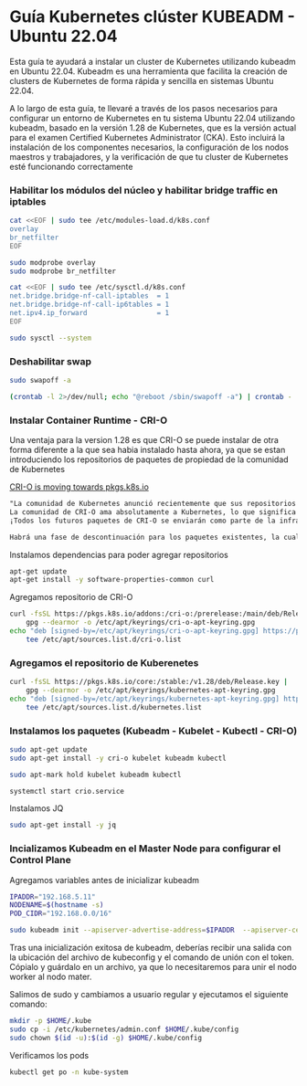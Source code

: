 # Guía Kubernetes clúster KUBEADM - Ubuntu 22.04

Esta guía te ayudará a instalar un cluster de Kubernetes utilizando kubeadm en Ubuntu 22.04. Kubeadm es una herramienta que facilita la creación de clusters de Kubernetes de forma rápida y sencilla en sistemas Ubuntu 22.04.

A lo largo de esta guía, te llevaré a través de los pasos necesarios para configurar un entorno de Kubernetes en tu sistema Ubuntu 22.04 utilizando kubeadm, basado en la versión 1.28 de Kubernetes, que es la versión actual para el examen Certified Kubernetes Administrator (CKA). Esto incluirá la instalación de los componentes necesarios, la configuración de los nodos maestros y trabajadores, y la verificación de que tu cluster de Kubernetes esté funcionando correctamente

### Habilitar los módulos del núcleo y habilitar bridge traffic en iptables

```bash
cat <<EOF | sudo tee /etc/modules-load.d/k8s.conf
overlay
br_netfilter
EOF
```

```bash
sudo modprobe overlay
sudo modprobe br_netfilter
```

```bash
cat <<EOF | sudo tee /etc/sysctl.d/k8s.conf
net.bridge.bridge-nf-call-iptables  = 1
net.bridge.bridge-nf-call-ip6tables = 1
net.ipv4.ip_forward                 = 1
EOF
```

```bash
sudo sysctl --system
```

### Deshabilitar swap

```bash
sudo swapoff -a
```

```bash
(crontab -l 2>/dev/null; echo "@reboot /sbin/swapoff -a") | crontab - || true
```


### Instalar Container Runtime - CRI-O
Una ventaja para la version 1.28 es que CRI-O se puede instalar de otra forma diferente a la que sea habia instalado hasta ahora, ya que se estan introduciendo los repositorios de paquetes de propiedad de la comunidad de Kubernetes

[CRI-O is moving towards pkgs.k8s.io](https://kubernetes.io/blog/2023/08/15/pkgs-k8s-io-introduction/)
```md
"La comunidad de Kubernetes anunció recientemente que sus repositorios de paquetes heredados están congelados y ahora han comenzado a introducir repositorios de paquetes de propiedad comunitaria respaldados por el OpenBuildService (OBS). CRI-O tiene una larga historia de utilizar OBS para la construcción de paquetes, pero hasta ahora, todos los esfuerzos de empaquetado se han realizado de forma manual.
La comunidad de CRI-O ama absolutamente a Kubernetes, lo que significa que están encantados de anunciar que:
¡Todos los futuros paquetes de CRI-O se enviarán como parte de la infraestructura oficialmente respaldada por Kubernetes alojada en pkgs.k8s.io!

Habrá una fase de descontinuación para los paquetes existentes, la cual se está discutiendo actualmente en la comunidad de CRI-O. La nueva infraestructura solo admitirá versiones de CRI-O >= v1.28.2 y las ramas de lanzamiento más nuevas que release-1.28."
```


Instalamos dependencias para poder agregar repositorios
```bash
apt-get update
apt-get install -y software-properties-common curl
```
Agregamos repositorio de CRI-O
```bash
curl -fsSL https://pkgs.k8s.io/addons:/cri-o:/prerelease:/main/deb/Release.key |
    gpg --dearmor -o /etc/apt/keyrings/cri-o-apt-keyring.gpg
echo "deb [signed-by=/etc/apt/keyrings/cri-o-apt-keyring.gpg] https://pkgs.k8s.io/addons:/cri-o:/prerelease:/main/deb/ /" |
    tee /etc/apt/sources.list.d/cri-o.list
```
### Agregamos el repositorio de Kuberenetes
```bash
curl -fsSL https://pkgs.k8s.io/core:/stable:/v1.28/deb/Release.key |
    gpg --dearmor -o /etc/apt/keyrings/kubernetes-apt-keyring.gpg
echo "deb [signed-by=/etc/apt/keyrings/kubernetes-apt-keyring.gpg] https://pkgs.k8s.io/core:/stable:/v1.28/deb/ /" |
    tee /etc/apt/sources.list.d/kubernetes.list
```


### Instalamos los paquetes (Kubeadm - Kubelet - Kubectl - CRI-O)
```bash
sudo apt-get update
sudo apt-get install -y cri-o kubelet kubeadm kubectl
```
```bash
sudo apt-mark hold kubelet kubeadm kubectl
```
```bash
systemctl start crio.service
```

Instalamos JQ
```bash
sudo apt-get install -y jq
```

### Incializamos Kubeadm en el Master Node para configurar el Control Plane

Agregamos variables antes de inicializar kubeadm

```bash
IPADDR="192.168.5.11"  
NODENAME=$(hostname -s)
POD_CIDR="192.168.0.0/16"
```

```bash
sudo kubeadm init --apiserver-advertise-address=$IPADDR  --apiserver-cert-extra-sans=$IPADDR  --pod-network-cidr=$POD_CIDR --node-name $NODENAME --ignore-preflight-errors Swap
```
Tras una inicialización exitosa de kubeadm, deberías recibir una salida con la ubicación del archivo de kubeconfig y el comando de unión con el token. Cópialo y guárdalo en un archivo, ya que lo necesitaremos para unir el nodo worker al nodo mater.

Salimos de sudo y cambiamos a usuario regular y ejecutamos el siguiente comando:

```bash
mkdir -p $HOME/.kube
sudo cp -i /etc/kubernetes/admin.conf $HOME/.kube/config
sudo chown $(id -u):$(id -g) $HOME/.kube/config
```

Verificamos los pods

```bash
kubectl get po -n kube-system
```

